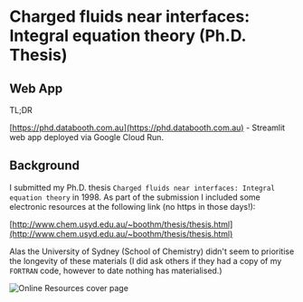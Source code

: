 # Charged fluids near interfaces: Integral equation theory (Ph.D. Thesis)

## Web App

TL;DR

[https://phd.databooth.com.au](https://phd.databooth.com.au) - Streamlit web app deployed via Google Cloud Run.

## Background

I submitted my Ph.D. thesis `Charged fluids near interfaces: Integral equation theory` in 1998.
As part of the submission I included some electronic resources at the following link (no https in those days!):

[http://www.chem.usyd.edu.au/~boothm/thesis/thesis.html](http://www.chem.usyd.edu.au/~boothm/thesis/thesis.html)

Alas the University of Sydney (School of Chemistry) didn't seem to prioritise the longevity of these materials (I did ask others if they had a copy of my `FORTRAN` code, however to date nothing has materialised.) 

![Online Resources cover page](https://github.com/Mjboothaus/PhD-Thesis/blob/deb94173c8ee3b2591c19219e2ea813f33181ae1/docs/Thesis_OnlineResources_Cover.jpg)
